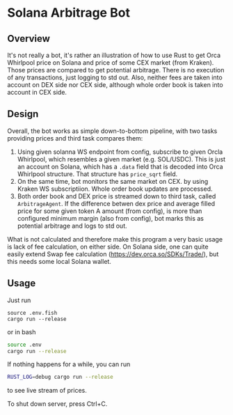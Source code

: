 # Solana Arbitrage Bot

## Overview

It's not really a bot, it's rather an illustration of how to use Rust to get Orca Whirlpool price on Solana and price of some CEX market (from Kraken).
Those prices are compared to get potential arbitrage. There is no execution of any transactions, just logging to std out. Also, neither fees are taken
into account on DEX side nor CEX side, although whole order book is taken into account in CEX side. 

## Design

Overall, the bot works as simple down-to-bottom pipeline, with two tasks providing prices and third task compares them:
1. Using given solanna WS endpoint from config, subscribe to given Orcla Whirlpool, which resembles a given market (e.g. SOL/USDC).
This is just an account on Solana, which has a `.data` field that is decoded into Orca Whirlpool structure. That structure has `price_sqrt` field.
2. On the same time, bot monitors the same market on CEX. by using Kraken WS subscriptiion. Whole order book updates are processed.
3. Both order book and DEX price is streamed down to third task, called `ArbitrageAgent`. If the difference betwen dex price and average filled price 
for some given token A amount (from config), is more than configured minimum margin (also from config), bot marks this as potential arbitrage 
and logs to std out.

What is not calculated and therefore make this program a very basic usage is lack of fee calculation, on either side. On Solana side, one can quite
easily extend Swap fee calculation (https://dev.orca.so/SDKs/Trade/), but this needs some local Solana wallet.

## Usage

Just run
```fish
source .env.fish
cargo run --release
```

or in bash
```bash
source .env
cargo run --release
```

If nothing happens for a while, you can run
```bash
RUST_LOG=debug cargo run --release
```
to see live stream of prices.

To shut down server, press Ctrl+C.
